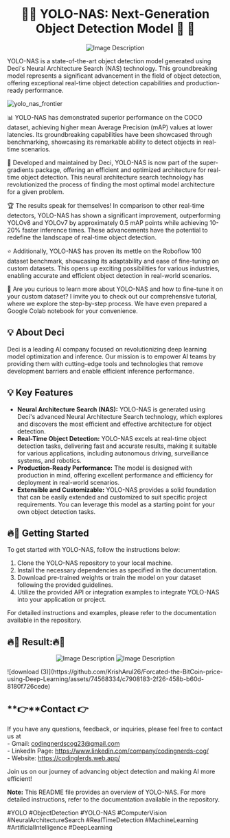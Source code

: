 
<h1 align="center">🌟🚀 YOLO-NAS: Next-Generation Object Detection Model 🌟 🚀</h1>

<p align="center">
  <img src="https://github.com/KrishArul26/Forcated-the-BitCoin-price-using-Deep-Learning/assets/74568334/cf7fed56-7c75-4bce-b098-cdb8b1e1dcca" alt="Image Description">
</p>


YOLO-NAS is a state-of-the-art object detection model generated using Deci's Neural Architecture Search (NAS) technology. This groundbreaking model represents a significant advancement in the field of object detection, offering exceptional real-time object detection capabilities and production-ready performance.

![yolo_nas_frontier](https://github.com/KrishArul26/Forcated-the-BitCoin-price-using-Deep-Learning/assets/74568334/61cd63e1-e471-483f-bf93-68593f1cf6b5)

📊 YOLO-NAS has demonstrated superior performance on the COCO dataset, achieving higher mean Average Precision (mAP) values at lower latencies. Its groundbreaking capabilities have been showcased through benchmarking, showcasing its remarkable ability to detect objects in real-time scenarios.

🔬 Developed and maintained by Deci, YOLO-NAS is now part of the super-gradients package, offering an efficient and optimized architecture for real-time object detection. This neural architecture search technology has revolutionized the process of finding the most optimal model architecture for a given problem.

🏆 The results speak for themselves! In comparison to other real-time detectors, YOLO-NAS has shown a significant improvement, outperforming YOLOv8 and YOLOv7 by approximately 0.5 mAP points while achieving 10-20% faster inference times. These advancements have the potential to redefine the landscape of real-time object detection.

⭐️ Additionally, YOLO-NAS has proven its mettle on the Roboflow 100 dataset benchmark, showcasing its adaptability and ease of fine-tuning on custom datasets. This opens up exciting possibilities for various industries, enabling accurate and efficient object detection in real-world scenarios.

📝 Are you curious to learn more about YOLO-NAS and how to fine-tune it on your custom dataset? I invite you to check out our comprehensive tutorial, where we explore the step-by-step process. We have even prepared a Google Colab notebook for your convenience.

## 💡 About Deci

Deci is a leading AI company focused on revolutionizing deep learning model optimization and inference. Our mission is to empower AI teams by providing them with cutting-edge tools and technologies that remove development barriers and enable efficient inference performance.

## 💡 Key Features

- **Neural Architecture Search (NAS):** YOLO-NAS is generated using Deci's advanced Neural Architecture Search technology, which explores and discovers the most efficient and effective architecture for object detection.
- **Real-Time Object Detection:** YOLO-NAS excels at real-time object detection tasks, delivering fast and accurate results, making it suitable for various applications, including autonomous driving, surveillance systems, and robotics.
- **Production-Ready Performance:** The model is designed with production in mind, offering excellent performance and efficiency for deployment in real-world scenarios.
- **Extensible and Customizable:** YOLO-NAS provides a solid foundation that can be easily extended and customized to suit specific project requirements. You can leverage this model as a starting point for your own object detection tasks.

## 🔥🚀 Getting Started

To get started with YOLO-NAS, follow the instructions below:

1. Clone the YOLO-NAS repository to your local machine.
2. Install the necessary dependencies as specified in the documentation.
3. Download pre-trained weights or train the model on your dataset following the provided guidelines.
4. Utilize the provided API or integration examples to integrate YOLO-NAS into your application or project.

For detailed instructions and examples, please refer to the documentation available in the repository.


## 🔥🚀 Result:🔥🚀


<p align="center">
  <img src="https://github.com/KrishArul26/Forcated-the-BitCoin-price-using-Deep-Learning/assets/74568334/cf7fed56-7c75-4bce-b098-cdb8b1e1dcca" alt="Image Description">
  <img src="https://github.com/KrishArul26/Forcated-the-BitCoin-price-using-Deep-Learning/assets/74568334/b962e158-3a2c-49f3-bba5-a44d95286a94" alt="Image Description">
</p>
![download (3)](https://github.com/KrishArul26/Forcated-the-BitCoin-price-using-Deep-Learning/assets/74568334/c7908183-2f26-458b-b60d-8180f726cede)


## **👉**Contact 👉

If you have any questions, feedback, or inquiries, please feel free to contact us at    
            - Gmail: codingnerdscog23@gmail.com   
            - LinkedIn Page: https://www.linkedin.com/company/codingnerds-cog/   
            - Website: https://codinglerds.web.app/   

Join us on our journey of advancing object detection and making AI more efficient!

**Note:** This README file provides an overview of YOLO-NAS. For more detailed instructions, refer to the documentation available in the repository.


#YOLO #ObjectDetection #YOLO-NAS #ComputerVision #NeuralArchitectureSearch #RealTimeDetection #MachineLearning #ArtificialIntelligence #DeepLearning
